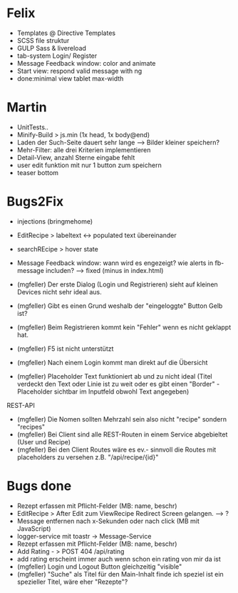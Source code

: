 ﻿# Felix
- Templates @ Directive Templates
- SCSS file struktur
- GULP Sass & livereload 
- tab-system Login/ Register
- Message Feedback window: color and animate
- Start view: respond valid message with ng
- done:minimal view tablet max-width

# Martin
- UnitTests..
- Minify-Build > js.min (1x head, 1x body@end)
- Laden der Such-Seite dauert sehr lange --> Bilder kleiner speichern?
- Mehr-Filter: alle drei Kriterien implementieren
- Detail-View, anzahl Sterne eingabe fehlt
- user edit funktion mit nur 1 button zum speichern
- teaser bottom

# Bugs2Fix
- injections (bringmehome)
- EditRecipe > labeltext <-> populated text übereinander
- searchREcipe > hover state
- Message Feedback window: wann wird es engezeigt? wie alerts in fb-message includen? --> fixed (minus in index.html)

- (mgfeller) Der erste Dialog (Login und Registrieren) sieht auf kleinen Devices nicht sehr ideal aus. 
- (mgfeller) Gibt es einen Grund weshalb der "eingeloggte" Button Gelb ist? 
- (mgfeller) Beim Registrieren kommt kein "Fehler" wenn es nicht geklappt hat. 
- (mgfeller) F5 ist nicht unterstützt 
- (mgfeller) Nach einem Login kommt man direkt auf die Übersicht 
- (mgfeller) Placeholder Text funktioniert ab und zu nicht ideal (Titel verdeckt den Text oder Linie ist zu weit oder es gibt einen "Border" - Placeholder sichtbar im Inputfeld obwohl Text angegeben)

REST-API
- (mgfeller) Die Nomen sollten Mehrzahl sein also nicht "recipe" sondern "recipes" 
- (mgfeller) Bei Client sind alle REST-Routen in einem Service abgebieltet (User und Recipe) 
- (mgfeller) Bei den Client Routes wäre es ev.- sinnvoll die Routes mit placeholders zu versehen z.B.  "/api/recipe/{id}"

# Bugs done
- Rezept erfassen mit Pflicht-Felder (MB: name, beschr)
- EditRecipe > After Edit zum ViewRecipe Redirect Screen gelangen. --> ?
- Message entfernen nach x-Sekunden oder nach click             (MB mit JavaScript)
- logger-service mit toastr -> Message-Service
- Rezept erfassen mit Pflicht-Felder (MB: name, beschr)
- Add Rating - > POST 404 /api/rating
- add rating erscheint immer auch wenn schon ein rating von mir da ist
- (mgfeller) Login und Logout Button gleichzeitig "visible"  
- (mgfeller) "Suche" als Titel für den Main-Inhalt finde ich speziel ist ein spezieller Titel, wäre eher "Rezepte"? 

